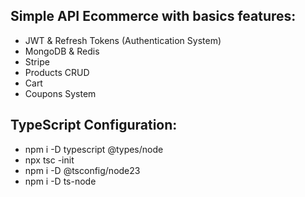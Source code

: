 ## Simple API Ecommerce with basics features:
- JWT & Refresh Tokens (Authentication System)
- MongoDB & Redis
- Stripe
- Products CRUD
- Cart 
- Coupons System

## TypeScript Configuration:
- npm i -D typescript @types/node
- npx tsc -init
- npm i -D @tsconfig/node23
- npm i -D ts-node